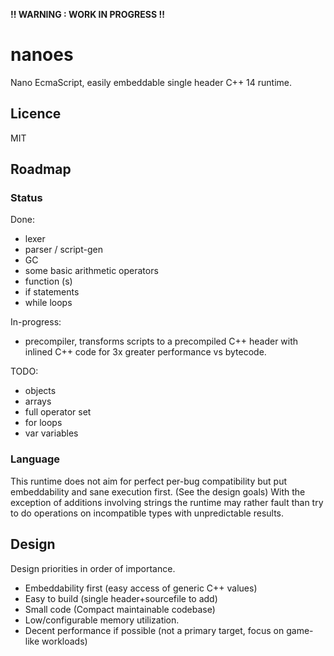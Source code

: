 __!! WARNING : WORK IN PROGRESS !!__

# nanoes
Nano EcmaScript, easily embeddable single header C++ 14 runtime.

## Licence
MIT

## Roadmap

### Status

Done:
+ lexer
+ parser / script-gen
+ GC
+ some basic arithmetic operators
+ function (s)
+ if statements
+ while loops

In-progress:
* precompiler, transforms scripts to a precompiled C++ header with inlined C++ code for 3x greater performance vs bytecode.

TODO:
+ objects
+ arrays
+ full operator set
+ for loops
+ var variables

### Language

This runtime does not aim for perfect per-bug compatibility but put embeddability and sane execution first. (See the design goals)
With the exception of additions involving strings the runtime may rather fault than try to do operations on incompatible types with unpredictable results.


## Design

Design priorities in order of importance.
- Embeddability first (easy access of generic C++ values)
- Easy to build (single header+sourcefile to add)
- Small code (Compact maintainable codebase)
- Low/configurable memory utilization.
- Decent performance if possible (not a primary target, focus on game-like workloads)
